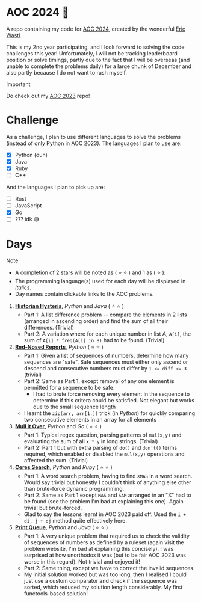 # AOC 2024 :santa:
A repo containing my code for [AOC 2024](https://adventofcode.com/2024/about), created by the wonderful [Eric Wastl](https://was.tl/).

This is my 2nd year participating, and I look forward to solving the code challenges this year! Unfortunately, I will not be tracking leaderboard position or solve timings, partly due to the fact that I will be overseas (and unable to complete the problems daily) for a large chunk of December and also partly because I do not want to rush myself.

> [!IMPORTANT]
> Do check out my [AOC 2023](https://github.com/KrashKart/aoc-2023) repo!

# Challenge
As a challenge, I plan to use different languages to solve the problems (instead of only Python in AOC 2023). The languages I plan to use are:

- [x] Python (duh)
- [x] Java
- [x] Ruby
- [ ] C++

And the languages I plan to pick up are:

- [ ] Rust
- [ ] JavaScript
- [x] Go
- [ ] ??? idk :sweat_smile:

# Days
> [!NOTE]
>  * A completion of 2 stars will be noted as ( :star: :star: ) and 1 as ( :star: ).
>  * The programming language(s) used for each day will be displayed in *italics*.
>  * Day names contain clickable links to the AOC problems.

1. [**Historian Hysteria**](https://adventofcode.com/2024/day/1), *Python* and *Java* ( :star: :star: )
    * Part 1: A list difference problem -- compare the elements in 2 lists (arranged in ascending order) and find the sum of all their differences. (Trivial)
    * Part 2: A variation where for each unique number in list A, `A[i]`, the sum of `A[i] * freq(A[i] in B)` had to be found. (Trivial)
2. [**Red-Nosed Reports**](https://adventofcode.com/2024/day/2), *Python* ( :star: :star: )
    * Part 1: Given a list of sequences of numbers, determine how many sequences are "safe". Safe sequences must either only ascend or descend and consecutive numbers must differ by `1 <= diff <= 3` (trivial)
    * Part 2: Same as Part 1, except removal of any one element is permitted for a sequence to be safe.
        * I had to brute force removing every element in the sequence to determine if this critera could be satisfied. Not elegant but works due to the small sequence length
    * I learnt the `zip(arr, arr[1:])` trick (in *Python*) for quickly comparing two consecutive elements in an array for all elements
3. [**Mull it Over**](https://adventofcode.com/2024/day/3), *Python* and *Go* ( :star: :star: )
    * Part 1: Typical regex question, parsing patterns of `mul(x,y)` and evaluating the sum of all `x * y` in long strings. (Trivial)
    * Part 2: Part 1 but with extra parsing of `do()` and `don't()` terms required, which enabled or disabled the `mul(x,y)` operations and affected the sum. (Trivial)
4. [**Ceres Search**](https://adventofcode.com/2024/day/4), *Python* and *Ruby* ( :star: :star: )
    * Part 1: A word search problem, having to find `XMAS` in a word search. Would say trivial but honestly I couldn't think of anything else other than brute-force dynamic programming.
    * Part 2: Same as Part 1 except `MAS` and `SAM` arranged in an "X" had to be found (see the problem I'm bad at explaining this one). Again trivial but brute-forced.
    * Glad to say the lessons learnt in AOC 2023 paid off. Used the `i + di, j + dj` method quite effectively here.
5. [**Print Queue**](https://adventofcode.com/2024/day/5), *Python* and *Java* ( :star: :star: )
    * Part 1: A very unique problem that required us to check the validity of sequences of numbers as defined by a ruleset (again visit the problem website, I'm bad at explaining this concisely). I was surprised at how unorthodox it was (but to be fair AOC 2023 was worse in this regard). Not trivial and enjoyed it!
    * Part 2: Same thing, except we have to correct the invalid sequences.
    * My initial solution worked but was too long, then I realised I could just use a custom comparator and check if the sequence was sorted, which reduced my solution length considerably. My first functools-based solution! 
